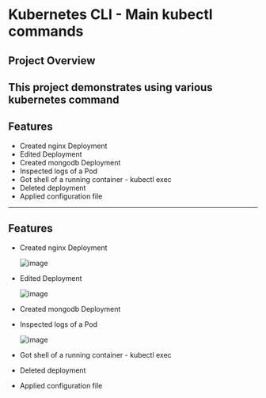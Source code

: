 # Kubernetes CLI - Main kubectl commands

## **Project Overview**
This project demonstrates using various kubernetes command 
---

## **Features**
- Created nginx Deployment
- Edited Deployment
- Created mongodb Deployment
- Inspected logs of a Pod
- Got shell of a running container - kubectl exec
- Deleted deployment
- Applied configuration file
 
---

## **Features**
- Created nginx Deployment

  ![image](https://github.com/user-attachments/assets/08f8fefd-39ce-4aca-88c2-665bcebdcbd4)

- Edited Deployment
  
  ![image](https://github.com/user-attachments/assets/b2dd48e3-a999-426a-9bb9-073d5e1dfc46)

- Created mongodb Deployment
- Inspected logs of a Pod
  
  ![image](https://github.com/user-attachments/assets/37221e3e-af60-4673-bdc0-485c1f648913)

- Got shell of a running container - kubectl exec
- Deleted deployment
- Applied configuration file

